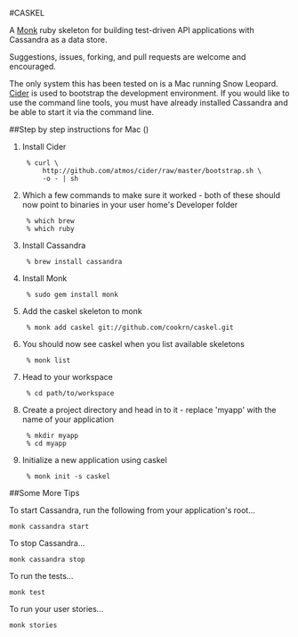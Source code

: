 #CASKEL

A [Monk](http://monkrb.com/) ruby skeleton for building test-driven API applications with Cassandra as a data store.

Suggestions, issues, forking, and pull requests are welcome and encouraged.

The only system this has been tested on is a Mac running Snow Leopard. [Cider](http://www.atmos.org/cider/) is used to bootstrap the development environment. If you would like to use the command line tools, you must have already installed Cassandra and be able to start it via the command line.

##Step by step instructions for Mac ()

1. Install Cider

		% curl \
	   		http://github.com/atmos/cider/raw/master/bootstrap.sh \
	   		-o - | sh
	
2. Which a few commands to make sure it worked - both of these should now point to binaries in your user home's Developer folder

		% which brew
		% which ruby

3. Install Cassandra

		% brew install cassandra
	
4. Install Monk

		% sudo gem install monk
	
5. Add the caskel skeleton to monk

		% monk add caskel git://github.com/cookrn/caskel.git
	
6. You should now see caskel when you list available skeletons

		% monk list
	
7. Head to your workspace

		% cd path/to/workspace
	
8. Create a project directory and head in to it - replace 'myapp' with the name of your application

		% mkdir myapp
		% cd myapp
	
9. Initialize a new application using caskel

		% monk init -s caskel
	
##Some More Tips

To start Cassandra, run the following from your application's root...

	monk cassandra start
	
To stop Cassandra...

	monk cassandra stop
	
To run the tests...

	monk test
	
To run your user stories...

	monk stories
